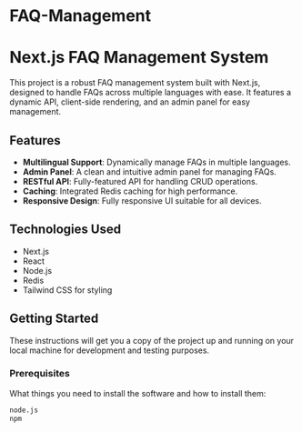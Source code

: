 # FAQ-Management
# Next.js FAQ Management System

This project is a robust FAQ management system built with Next.js, designed to handle FAQs across multiple languages with ease. It features a dynamic API, client-side rendering, and an admin panel for easy management.

## Features

- **Multilingual Support**: Dynamically manage FAQs in multiple languages.
- **Admin Panel**: A clean and intuitive admin panel for managing FAQs.
- **RESTful API**: Fully-featured API for handling CRUD operations.
- **Caching**: Integrated Redis caching for high performance.
- **Responsive Design**: Fully responsive UI suitable for all devices.

## Technologies Used

- Next.js
- React
- Node.js
- Redis
- Tailwind CSS for styling

## Getting Started

These instructions will get you a copy of the project up and running on your local machine for development and testing purposes.

### Prerequisites

What things you need to install the software and how to install them:

```bash
node.js
npm
